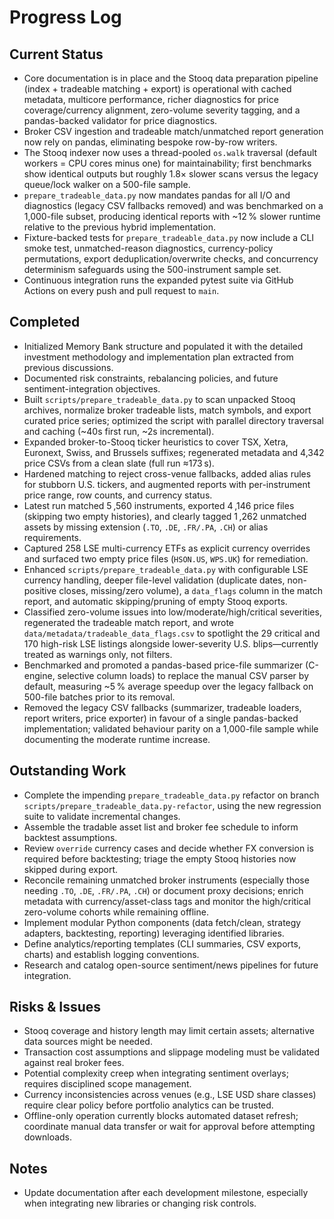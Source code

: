 # Progress Log

## Current Status
- Core documentation is in place and the Stooq data preparation pipeline (index + tradeable matching + export) is operational with cached metadata, multicore performance, richer diagnostics for price coverage/currency alignment, zero-volume severity tagging, and a pandas-backed validator for price diagnostics.
- Broker CSV ingestion and tradeable match/unmatched report generation now rely on pandas, eliminating bespoke row-by-row writers.
- The Stooq indexer now uses a thread-pooled `os.walk` traversal (default workers = CPU cores minus one) for maintainability; first benchmarks show identical outputs but roughly 1.8× slower scans versus the legacy queue/lock walker on a 500-file sample.
- `prepare_tradeable_data.py` now mandates pandas for all I/O and diagnostics (legacy CSV fallbacks removed) and was benchmarked on a 1,000-file subset, producing identical reports with ~12 % slower runtime relative to the previous hybrid implementation.
- Fixture-backed tests for `prepare_tradeable_data.py` now include a CLI smoke test, unmatched-reason diagnostics, currency-policy permutations, export deduplication/overwrite checks, and concurrency determinism safeguards using the 500-instrument sample set.
- Continuous integration runs the expanded pytest suite via GitHub Actions on every push and pull request to `main`.

## Completed
- Initialized Memory Bank structure and populated it with the detailed investment methodology and implementation plan extracted from previous discussions.
- Documented risk constraints, rebalancing policies, and future sentiment-integration objectives.
- Built `scripts/prepare_tradeable_data.py` to scan unpacked Stooq archives, normalize broker tradeable lists, match symbols, and export curated price series; optimized the script with parallel directory traversal and caching (~40s first run, ~2s incremental).
- Expanded broker-to-Stooq ticker heuristics to cover TSX, Xetra, Euronext, Swiss, and Brussels suffixes; regenerated metadata and 4,342 price CSVs from a clean slate (full run ≈173 s).
- Hardened matching to reject cross-venue fallbacks, added alias rules for stubborn U.S. tickers, and augmented reports with per-instrument price range, row counts, and currency status.
- Latest run matched 5 ,560 instruments, exported 4 ,146 price files (skipping two empty histories), and clearly tagged 1 ,262 unmatched assets by missing extension (`.TO`, `.DE`, `.FR/.PA`, `.CH`) or alias requirements.
- Captured 258 LSE multi-currency ETFs as explicit currency overrides and surfaced two empty price files (`HSON.US`, `WPS.UK`) for remediation.
- Enhanced `scripts/prepare_tradeable_data.py` with configurable LSE currency handling, deeper file-level validation (duplicate dates, non-positive closes, missing/zero volume), a `data_flags` column in the match report, and automatic skipping/pruning of empty Stooq exports.
- Classified zero-volume issues into low/moderate/high/critical severities, regenerated the tradeable match report, and wrote `data/metadata/tradeable_data_flags.csv` to spotlight the 29 critical and 170 high-risk LSE listings alongside lower-severity U.S. blips—currently treated as warnings only, not filters.
- Benchmarked and promoted a pandas-based price-file summarizer (C-engine, selective column loads) to replace the manual CSV parser by default, measuring ~5 % average speedup over the legacy fallback on 500-file batches prior to its removal.
- Removed the legacy CSV fallbacks (summarizer, tradeable loaders, report writers, price exporter) in favour of a single pandas-backed implementation; validated behaviour parity on a 1,000-file sample while documenting the moderate runtime increase.

## Outstanding Work
- Complete the impending `prepare_tradeable_data.py` refactor on branch `scripts/prepare_tradeable_data.py-refactor`, using the new regression suite to validate incremental changes.
- Assemble the tradable asset list and broker fee schedule to inform backtest assumptions.
- Review `override` currency cases and decide whether FX conversion is required before backtesting; triage the empty Stooq histories now skipped during export.
- Reconcile remaining unmatched broker instruments (especially those needing `.TO`, `.DE`, `.FR/.PA`, `.CH`) or document proxy decisions; enrich metadata with currency/asset-class tags and monitor the high/critical zero-volume cohorts while remaining offline.
- Implement modular Python components (data fetch/clean, strategy adapters, backtesting, reporting) leveraging identified libraries.
- Define analytics/reporting templates (CLI summaries, CSV exports, charts) and establish logging conventions.
- Research and catalog open-source sentiment/news pipelines for future integration.

## Risks & Issues
- Stooq coverage and history length may limit certain assets; alternative data sources might be needed.
- Transaction cost assumptions and slippage modeling must be validated against real broker fees.
- Potential complexity creep when integrating sentiment overlays; requires disciplined scope management.
- Currency inconsistencies across venues (e.g., LSE USD share classes) require clear policy before portfolio analytics can be trusted.
- Offline-only operation currently blocks automated dataset refresh; coordinate manual data transfer or wait for approval before attempting downloads.

## Notes
- Update documentation after each development milestone, especially when integrating new libraries or changing risk controls.
